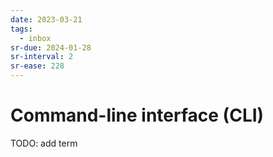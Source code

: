 ```yaml
---
date: 2023-03-21
tags:
  - inbox
sr-due: 2024-01-28
sr-interval: 2
sr-ease: 228
---
```


# Command-line interface (CLI)

TODO: add term
